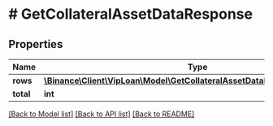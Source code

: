 # # GetCollateralAssetDataResponse

## Properties

Name | Type | Description | Notes
------------ | ------------- | ------------- | -------------
**rows** | [**\Binance\Client\VipLoan\Model\GetCollateralAssetDataResponseRowsInner[]**](GetCollateralAssetDataResponseRowsInner.md) |  | [optional]
**total** | **int** |  | [optional]

[[Back to Model list]](../../README.md#models) [[Back to API list]](../../README.md#endpoints) [[Back to README]](../../README.md)
